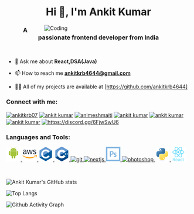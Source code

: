 <!-- [![MasterHead]()](https://aquaoptimas.github.io/AnimeshProfile/) -->
<h1 align="center">Hi 👋, I'm Ankit Kumar</h1>
<img align="right" alt="Coding" width="400" src="https://physicsgurukul.files.wordpress.com/2019/02/character-1.gif">
<h3 align="center">A passionate frontend developer from India</h3>

<p align="left"> <img src="https://komarev.com/ghpvc/?username=animeshmaiti&label=Profile%20views&color=0e75b6&style=flat" alt="" /> </p>

- 💬 Ask me about **React,DSA(Java)**

- 📫 How to reach me **ankitkrb4644@gmail.com**

- 👨‍💻 All of my projects are available at [https://github.com/ankitkrb4644]

<h3 align="left">Connect with me:</h3>
<p align="left">
<a href="https://twitter.com/animeshmaiti7" target="blank"><img align="center" src="https://raw.githubusercontent.com/rahuldkjain/github-profile-readme-generator/master/src/images/icons/Social/twitter.svg" alt="ankitkrb07" height="30" width="40" /></a>
<a href="https://www.linkedin.com/in/ankitkrb07/" target="blank"><img align="center" src="https://raw.githubusercontent.com/rahuldkjain/github-profile-readme-generator/master/src/images/icons/Social/linked-in-alt.svg" alt="ankit kumar" height="30" width="40" /></a>
<a href="https://stackoverflow.com/users/18105925/animeshmaiti" target="blank"><img align="center" src="https://raw.githubusercontent.com/rahuldkjain/github-profile-readme-generator/master/src/images/icons/Social/stack-overflow.svg" alt="animeshmaiti" height="30" width="40" /></a>
<a href="https://m.facebook.com/animesh.maiti.566" target="blank"><img align="center" src="https://raw.githubusercontent.com/rahuldkjain/github-profile-readme-generator/master/src/images/icons/Social/facebook.svg" alt="ankit kumar" height="30" width="40" /></a>
<a href="https://www.instagram.com/ankitkrb0708/" target="blank"><img align="center" src="https://raw.githubusercontent.com/rahuldkjain/github-profile-readme-generator/master/src/images/icons/Social/instagram.svg" alt="ankit kumar" height="30" width="40" /></a>
<a href="https://www.youtube.com/@Ankitkrb" target="blank"><img align="center" src="https://raw.githubusercontent.com/rahuldkjain/github-profile-readme-generator/master/src/images/icons/Social/youtube.svg" alt="ankit kumar" height="30" width="40" /></a>
<a href="https://discord.gg/https://discord.gg/6FjwSwU6" target="blank"><img align="center" src="https://raw.githubusercontent.com/rahuldkjain/github-profile-readme-generator/master/src/images/icons/Social/discord.svg" alt="https://discord.gg/6FjwSwU6" height="30" width="40" /></a>
</p>

<h3 align="left">Languages and Tools:</h3>
<p align="left">
<a href="https://developer.android.com" target="_blank" rel="noreferrer"> <img src="https://raw.githubusercontent.com/devicons/devicon/master/icons/android/android-original-wordmark.svg" alt="android" width="40" height="40"/> </a>
<a href="https://aws.amazon.com" target="_blank" rel="noreferrer"> <img src="https://raw.githubusercontent.com/devicons/devicon/master/icons/amazonwebservices/amazonwebservices-original-wordmark.svg" alt="aws" width="40" height="40"/> </a>
<a href="https://www.cprogramming.com/" target="_blank" rel="noreferrer"> <img src="https://raw.githubusercontent.com/devicons/devicon/master/icons/c/c-original.svg" alt="c" width="40" height="40"/> </a>
<a href="https://www.w3schools.com/cpp/" target="_blank" rel="noreferrer"> <img src="https://raw.githubusercontent.com/devicons/devicon/master/icons/cplusplus/cplusplus-original.svg" alt="cplusplus" width="40" height="40"/> </a>
<a href="https://git-scm.com/" target="_blank" rel="noreferrer"> <img src="https://www.vectorlogo.zone/logos/git-scm/git-scm-icon.svg" alt="git" width="40" height="40"/> </a> <a href="https://nextjs.org/" target="_blank" rel="noreferrer"> <img src="https://cdn.worldvectorlogo.com/logos/nextjs-2.svg" alt="nextjs" width="40" height="40"/> </a>
<a href="https://www.photoshop.com/en" target="_blank" rel="noreferrer"> <img src="https://raw.githubusercontent.com/devicons/devicon/master/icons/photoshop/photoshop-line.svg" alt="photoshop" width="40" height="40"/> </a>
<a href="https://www.blender.org/" target="_blank" rel="noreferrer"> <img src="blender_logo.png" alt="photoshop" width="40" height="40"/> </a>
<a href="https://www.python.org" target="_blank" rel="noreferrer"> <img src="https://raw.githubusercontent.com/devicons/devicon/master/icons/python/python-original.svg" alt="python" width="40" height="40"/>
</a> 
<a href="https://reactjs.org/" target="_blank" rel="noreferrer"> <img src="https://raw.githubusercontent.com/devicons/devicon/master/icons/react/react-original-wordmark.svg" alt="react" width="40" height="40"/> </a>
</p>

<p><img align="center" src="https://github-readme-streak-stats.herokuapp.com?user=ankitkrb4644&theme=radical" alt="" /></p>

![Ankit Kumar's GitHub stats](https://github-readme-stats-animeshmaiti.vercel.app/api?username=ankitkrb4644&show_icons=true&theme=radical)

![Top Langs](https://github-readme-stats-animeshmaiti.vercel.app/api/top-langs?username=ankitkrb4644&langs_count=12&show_icons=true&theme=highcontrast&locale=en&layout=compact)

<!-- ## ✨ GitHub Followers -->
<!--ACTION_START_FLAG:github-followers-->
<!--ACTION_END_FLAG:github-followers-->

![Github Activity Graph](https://animesh-activity-graph.vercel.app/graph?username=ankitkrb4644&theme=react-dark&hide_border=true&area=true)